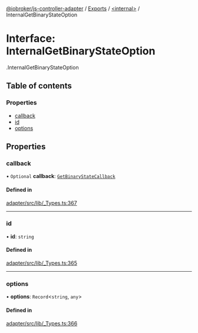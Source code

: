 [@iobroker/js-controller-adapter](../README.md) / [Exports](../modules.md) / [<internal\>](../modules/internal_.md) / InternalGetBinaryStateOption

# Interface: InternalGetBinaryStateOption

[<internal>](../modules/internal_.md).InternalGetBinaryStateOption

## Table of contents

### Properties

- [callback](internal_.InternalGetBinaryStateOption.md#callback)
- [id](internal_.InternalGetBinaryStateOption.md#id)
- [options](internal_.InternalGetBinaryStateOption.md#options)

## Properties

### callback

• `Optional` **callback**: [`GetBinaryStateCallback`](../modules/internal_.md#getbinarystatecallback)

#### Defined in

[adapter/src/lib/_Types.ts:367](https://github.com/ioBroker/ioBroker.js-controller/blob/63242509/packages/adapter/src/lib/_Types.ts#L367)

___

### id

• **id**: `string`

#### Defined in

[adapter/src/lib/_Types.ts:365](https://github.com/ioBroker/ioBroker.js-controller/blob/63242509/packages/adapter/src/lib/_Types.ts#L365)

___

### options

• **options**: `Record`<`string`, `any`\>

#### Defined in

[adapter/src/lib/_Types.ts:366](https://github.com/ioBroker/ioBroker.js-controller/blob/63242509/packages/adapter/src/lib/_Types.ts#L366)
